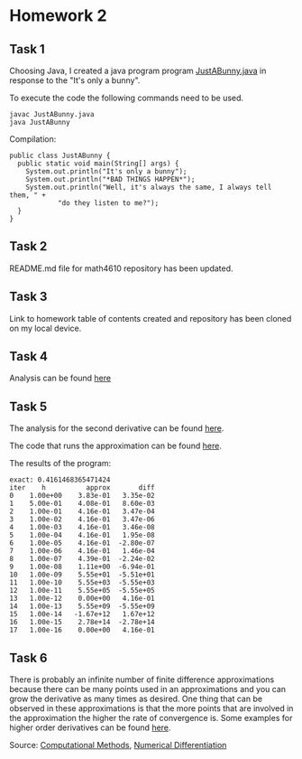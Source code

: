 # Homework 2

## Task 1 

Choosing Java, I created a java program program [JustABunny.java](https://github.com/clarissalabrum/math4610/blob/master/homework/homework2/JustABunny/src/JustABunny.java) in response to the "It's only a bunny". 

To execute the code the following commands need to be used.

    javac JustABunny.java
    java JustABunny
    
Compilation: 

    public class JustABunny {
      public static void main(String[] args) {
        System.out.println("It's only a bunny");
        System.out.println("*BAD THINGS HAPPEN*");
        System.out.println("Well, it's always the same, I always tell them, " +
                "do they listen to me?");
      }
    }

## Task 2

README.md file for math4610 repository has been updated.

## Task 3 

Link to homework table of contents created and repository has been cloned on my local device.

## Task 4

Analysis can be found [here](https://github.com/clarissalabrum/math4610/blob/master/homework/homework2/sheet2task4.pdf)

## Task 5

The analysis for the second derivative can be found [here](https://github.com/clarissalabrum/math4610/blob/master/homework/homework2/sheet2task5.pdf).

The code that runs the approximation can be found [here](https://github.com/clarissalabrum/math4610/blob/master/homework/homework2/Task5/src/Task5.java).

The results of the program:

    exact: 0.4161468365471424
    iter    h          approx       diff
    0    1.00e+00    3.83e-01   3.35e-02
    1    5.00e-01    4.08e-01   8.60e-03
    2    1.00e-01    4.16e-01   3.47e-04
    3    1.00e-02    4.16e-01   3.47e-06
    4    1.00e-03    4.16e-01   3.46e-08
    5    1.00e-04    4.16e-01   1.95e-08
    6    1.00e-05    4.16e-01  -2.80e-07
    7    1.00e-06    4.16e-01   1.46e-04
    8    1.00e-07    4.39e-01  -2.24e-02
    9    1.00e-08    1.11e+00  -6.94e-01
    10   1.00e-09    5.55e+01  -5.51e+01
    11   1.00e-10    5.55e+03  -5.55e+03
    12   1.00e-11    5.55e+05  -5.55e+05
    13   1.00e-12    0.00e+00   4.16e-01
    14   1.00e-13    5.55e+09  -5.55e+09
    15   1.00e-14   -1.67e+12   1.67e+12
    16   1.00e-15    2.78e+14  -2.78e+14
    17   1.00e-16    0.00e+00   4.16e-01


## Task 6

There is probably an infinite number of finite difference approximations because there can be many points used in an approximations and you can grow the derivative as many times as desired. One thing that can be observed in these approximations is that the more points that are involved in the approximation the higher the rate of convergence is. Some examples for higher order derivatives can be found [here](https://github.com/clarissalabrum/math4610/blob/master/homework/homework2/higherOrder.png).

Source: [Computational Methods](https://slideplayer.com/slide/4619856/), [Numerical Differentiation](http://www.engineering.uco.edu/~aaitmoussa/Courses/ENGR3703/Chapter6/ch6.pdf)
